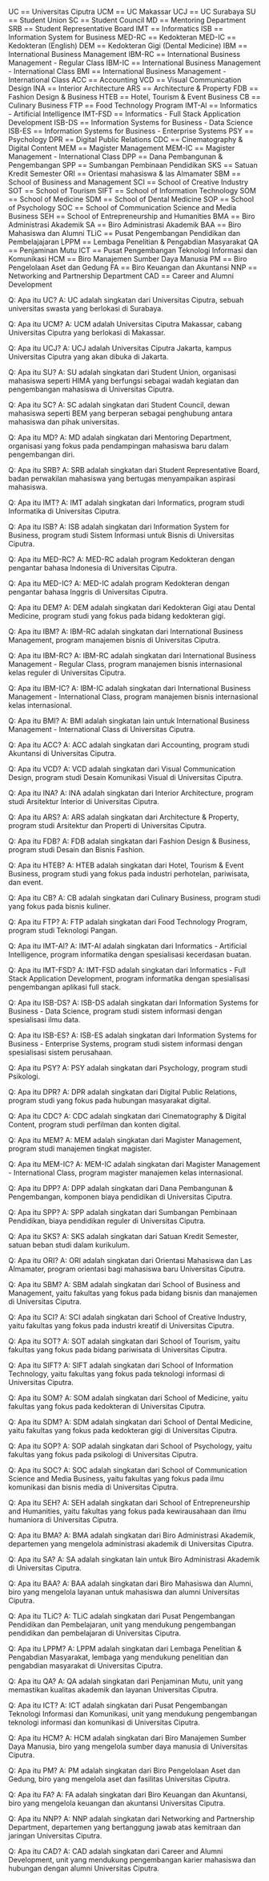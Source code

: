 UC == Universitas Ciputra
UCM == UC Makassar
UCJ == UC Surabaya
SU == Student Union
SC == Student Council
MD == Mentoring Department
SRB == Student Representative Board
IMT == Informatics
ISB == Information System for Business
MED-RC == Kedokteran
MED-IC == Kedokteran (English)
DEM == Kedokteran Gigi (Dental Medicine)
IBM == International Business Management
IBM-RC == International Business Management - Regular Class
IBM-IC == International Business Management - International Class
BMI == International Business Management - International Class
ACC == Accounting
VCD == Visual Communication Design
INA == Interior Architecture
ARS == Architecture & Property
FDB == Fashion Design & Business
HTEB == Hotel, Tourism & Event Business
CB == Culinary Business
FTP == Food Technology Program
IMT-Al == Informatics - Artificial Intelligence
IMT-FSD == Informatics - Full Stack Application Development
ISB-DS == Information Systems for Business - Data Science
ISB-ES == Information Systems for Business - Enterprise Systems
PSY == Psychology
DPR == Digital Public Relations
CDC == Cinematography & Digital Content
MEM == Magister Management
MEM-IC == Magister Management - International Class
DPP == Dana Pembangunan & Pengembangan
SPP == Sumbangan Pembinaan Pendidikan
SKS == Satuan Kredit Semester 
ORI == Orientasi mahasiswa & las Almamater
SBM == School of Business and Management
SCI == School of Creative Industry
SOT == School of Tourism
SIFT == School of Information Technology
SOM == School of Medicine
SDM == School of Dental Medicine
SOP == School of Psychology
SOC == School of Communication Science and Media Business
SEH == School of Entrepreneurship and Humanities
BMA == Biro Administrasi Akademik
SA == Biro Administrasi Akademik
BAA == Biro Mahasiswa dan Alumni
TLiC == Pusat Pengembangan Pendidikan dan Pembelajajaran
LPPM == Lembaga Penelitian & Pengabdian Masyarakat
QA == Penjaminan Mutu
ICT == Pusat Pengembangan Teknologi Informasi dan Komunikasi
HCM == Biro Manajemen Sumber Daya Manusia
PM == Biro Pengelolaan Aset dan Gedung
FA == Biro Keuangan dan Akuntansi
NNP == Networking and Partnership Department
CAD == Career and Alumni Development

Q: Apa itu UC?
A: UC adalah singkatan dari Universitas Ciputra, sebuah universitas swasta yang berlokasi di Surabaya.

Q: Apa itu UCM?
A: UCM adalah Universitas Ciputra Makassar, cabang Universitas Ciputra yang berlokasi di Makassar.

Q: Apa itu UCJ?
A: UCJ adalah Universitas Ciputra Jakarta, kampus Universitas Ciputra yang akan dibuka di Jakarta.

Q: Apa itu SU?
A: SU adalah singkatan dari Student Union, organisasi mahasiswa seperti HIMA yang berfungsi sebagai wadah kegiatan dan pengembangan mahasiswa di Universitas Ciputra.

Q: Apa itu SC?
A: SC adalah singkatan dari Student Council, dewan mahasiswa seperti BEM yang berperan sebagai penghubung antara mahasiswa dan pihak universitas.

Q: Apa itu MD?
A: MD adalah singkatan dari Mentoring Department, organisasi yang fokus pada pendampingan mahasiswa baru dalam pengembangan diri.

Q: Apa itu SRB?
A: SRB adalah singkatan dari Student Representative Board, badan perwakilan mahasiswa yang bertugas menyampaikan aspirasi mahasiswa.

Q: Apa itu IMT?
A: IMT adalah singkatan dari Informatics, program studi Informatika di Universitas Ciputra.

Q: Apa itu ISB?
A: ISB adalah singkatan dari Information System for Business, program studi Sistem Informasi untuk Bisnis di Universitas Ciputra.

Q: Apa itu MED-RC?
A: MED-RC adalah program Kedokteran dengan pengantar bahasa Indonesia di Universitas Ciputra.

Q: Apa itu MED-IC?
A: MED-IC adalah program Kedokteran dengan pengantar bahasa Inggris di Universitas Ciputra.

Q: Apa itu DEM?
A: DEM adalah singkatan dari Kedokteran Gigi atau Dental Medicine, program studi yang fokus pada bidang kedokteran gigi.

Q: Apa itu IBM?
A: IBM-RC adalah singkatan dari International Business Management, program manajemen bisnis di Universitas Ciputra.

Q: Apa itu IBM-RC?
A: IBM-RC adalah singkatan dari International Business Management - Regular Class, program manajemen bisnis internasional kelas reguler di Universitas Ciputra.

Q: Apa itu IBM-IC?
A: IBM-IC adalah singkatan dari International Business Management - International Class, program manajemen bisnis internasional kelas internasional.

Q: Apa itu BMI?
A: BMI adalah singkatan lain untuk International Business Management - International Class di Universitas Ciputra.

Q: Apa itu ACC?
A: ACC adalah singkatan dari Accounting, program studi Akuntansi di Universitas Ciputra.

Q: Apa itu VCD?
A: VCD adalah singkatan dari Visual Communication Design, program studi Desain Komunikasi Visual di Universitas Ciputra.

Q: Apa itu INA?
A: INA adalah singkatan dari Interior Architecture, program studi Arsitektur Interior di Universitas Ciputra.

Q: Apa itu ARS?
A: ARS adalah singkatan dari Architecture & Property, program studi Arsitektur dan Properti di Universitas Ciputra.

Q: Apa itu FDB?
A: FDB adalah singkatan dari Fashion Design & Business, program studi Desain dan Bisnis Fashion.

Q: Apa itu HTEB?
A: HTEB adalah singkatan dari Hotel, Tourism & Event Business, program studi yang fokus pada industri perhotelan, pariwisata, dan event.

Q: Apa itu CB?
A: CB adalah singkatan dari Culinary Business, program studi yang fokus pada bisnis kuliner.

Q: Apa itu FTP?
A: FTP adalah singkatan dari Food Technology Program, program studi Teknologi Pangan.

Q: Apa itu IMT-Al?
A: IMT-Al adalah singkatan dari Informatics - Artificial Intelligence, program informatika dengan spesialisasi kecerdasan buatan.

Q: Apa itu IMT-FSD?
A: IMT-FSD adalah singkatan dari Informatics - Full Stack Application Development, program informatika dengan spesialisasi pengembangan aplikasi full stack.

Q: Apa itu ISB-DS?
A: ISB-DS adalah singkatan dari Information Systems for Business - Data Science, program studi sistem informasi dengan spesialisasi ilmu data.

Q: Apa itu ISB-ES?
A: ISB-ES adalah singkatan dari Information Systems for Business - Enterprise Systems, program studi sistem informasi dengan spesialisasi sistem perusahaan.

Q: Apa itu PSY?
A: PSY adalah singkatan dari Psychology, program studi Psikologi.

Q: Apa itu DPR?
A: DPR adalah singkatan dari Digital Public Relations, program studi yang fokus pada hubungan masyarakat digital.

Q: Apa itu CDC?
A: CDC adalah singkatan dari Cinematography & Digital Content, program studi perfilman dan konten digital.

Q: Apa itu MEM?
A: MEM adalah singkatan dari Magister Management, program studi manajemen tingkat magister.

Q: Apa itu MEM-IC?
A: MEM-IC adalah singkatan dari Magister Management - International Class, program magister manajemen kelas internasional.

Q: Apa itu DPP?
A: DPP adalah singkatan dari Dana Pembangunan & Pengembangan, komponen biaya pendidikan di Universitas Ciputra.

Q: Apa itu SPP?
A: SPP adalah singkatan dari Sumbangan Pembinaan Pendidikan, biaya pendidikan reguler di Universitas Ciputra.

Q: Apa itu SKS?
A: SKS adalah singkatan dari Satuan Kredit Semester, satuan beban studi dalam kurikulum.

Q: Apa itu ORI?
A: ORI adalah singkatan dari Orientasi Mahasiswa dan Las Almamater, program orientasi bagi mahasiswa baru Universitas Ciputra.

Q: Apa itu SBM?
A: SBM adalah singkatan dari School of Business and Management, yaitu fakultas yang fokus pada bidang bisnis dan manajemen di Universitas Ciputra.

Q: Apa itu SCI?
A: SCI adalah singkatan dari School of Creative Industry, yaitu fakultas yang fokus pada industri kreatif di Universitas Ciputra.

Q: Apa itu SOT?
A: SOT adalah singkatan dari School of Tourism, yaitu fakultas yang fokus pada bidang pariwisata di Universitas Ciputra.

Q: Apa itu SIFT?
A: SIFT adalah singkatan dari School of Information Technology, yaitu fakultas yang fokus pada teknologi informasi di Universitas Ciputra.

Q: Apa itu SOM?
A: SOM adalah singkatan dari School of Medicine, yaitu fakultas yang fokus pada kedokteran di Universitas Ciputra.

Q: Apa itu SDM?
A: SDM adalah singkatan dari School of Dental Medicine, yaitu fakultas yang fokus pada kedokteran gigi di Universitas Ciputra.

Q: Apa itu SOP?
A: SOP adalah singkatan dari School of Psychology, yaitu fakultas yang fokus pada psikologi di Universitas Ciputra.

Q: Apa itu SOC?
A: SOC adalah singkatan dari School of Communication Science and Media Business, yaitu fakultas yang fokus pada ilmu komunikasi dan bisnis media di Universitas Ciputra.

Q: Apa itu SEH?
A: SEH adalah singkatan dari School of Entrepreneurship and Humanities, yaitu fakultas yang fokus pada kewirausahaan dan ilmu humaniora di Universitas Ciputra.

Q: Apa itu BMA?
A: BMA adalah singkatan dari Biro Administrasi Akademik, departemen yang mengelola administrasi akademik di Universitas Ciputra.

Q: Apa itu SA?
A: SA adalah singkatan lain untuk Biro Administrasi Akademik di Universitas Ciputra.

Q: Apa itu BAA?
A: BAA adalah singkatan dari Biro Mahasiswa dan Alumni, biro yang mengelola layanan untuk mahasiswa dan alumni Universitas Ciputra.

Q: Apa itu TLiC?
A: TLiC adalah singkatan dari Pusat Pengembangan Pendidikan dan Pembelajaran, unit yang mendukung pengembangan pendidikan dan pembelajaran di Universitas Ciputra.

Q: Apa itu LPPM?
A: LPPM adalah singkatan dari Lembaga Penelitian & Pengabdian Masyarakat, lembaga yang mendukung penelitian dan pengabdian masyarakat di Universitas Ciputra.

Q: Apa itu QA?
A: QA adalah singkatan dari Penjaminan Mutu, unit yang memastikan kualitas akademik dan layanan Universitas Ciputra.

Q: Apa itu ICT?
A: ICT adalah singkatan dari Pusat Pengembangan Teknologi Informasi dan Komunikasi, unit yang mendukung pengembangan teknologi informasi dan komunikasi di Universitas Ciputra.

Q: Apa itu HCM?
A: HCM adalah singkatan dari Biro Manajemen Sumber Daya Manusia, biro yang mengelola sumber daya manusia di Universitas Ciputra.

Q: Apa itu PM?
A: PM adalah singkatan dari Biro Pengelolaan Aset dan Gedung, biro yang mengelola aset dan fasilitas Universitas Ciputra.

Q: Apa itu FA?
A: FA adalah singkatan dari Biro Keuangan dan Akuntansi, biro yang mengelola keuangan dan akuntansi Universitas Ciputra.

Q: Apa itu NNP?
A: NNP adalah singkatan dari Networking and Partnership Department, departemen yang bertanggung jawab atas kemitraan dan jaringan Universitas Ciputra.

Q: Apa itu CAD?
A: CAD adalah singkatan dari Career and Alumni Development, unit yang mendukung pengembangan karier mahasiswa dan hubungan dengan alumni Universitas Ciputra.


